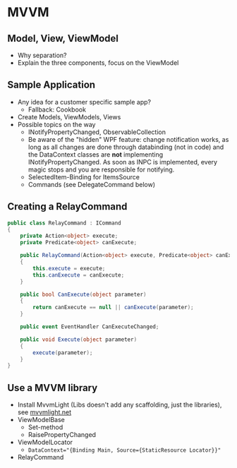 # MVVM

## Model, View, ViewModel
* Why separation?
* Explain the three components, focus on the ViewModel

## Sample Application
* Any idea for a customer specific sample app?
  * Fallback: Cookbook
* Create Models, ViewModels, Views
* Possible topics on the way
  * INotifyPropertyChanged, ObservableCollection
  * Be aware of the "hidden" WPF feature: change notification works, as long as all changes are done through databinding (not in code) and the DataContext classes are **not** implementing INotifyPropertyChanged. As soon as INPC is implemented, every magic stops and you are responsible for notifying.
  * SelectedItem-Binding for ItemsSource
  * Commands (see DelegateCommand below)

## Creating a RelayCommand

```cs
public class RelayCommand : ICommand
{
    private Action<object> execute;
    private Predicate<object> canExecute;

    public RelayCommand(Action<object> execute, Predicate<object> canExecute = null)
    {
        this.execute = execute;
        this.canExecute = canExecute;
    }

    public bool CanExecute(object parameter)
    {
        return canExecute == null || canExecute(parameter);
    }

    public event EventHandler CanExecuteChanged;

    public void Execute(object parameter)
    {
        execute(parameter);
    }
}
```

## Use a MVVM library
* Install MvvmLight (Libs doesn't add any scaffolding, just the libraries), see [mvvmlight.net](http://www.mvvmlight.net/)
* ViewModelBase
  * Set-method
  * RaisePropertyChanged
* ViewModelLocator
  * ``` DataContext="{Binding Main, Source={StaticResource Locator}}" ```
* RelayCommand
